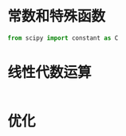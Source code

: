 # 常数和特殊函数
```python
from scipy import constant as C
```

# 线性代数运算
```python

```

# 优化

```python

```
